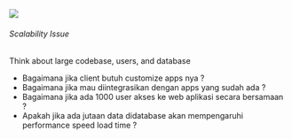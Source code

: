 <StandardTab choosen="scalability" />

<div class="h-full overflow-y-auto m-4">
  <div class="flex flex-row space-x-5">
    <div class="flex-1">
      <img src="https://i.ibb.co/Jjk2T8t/signup.png" class="h-72" />
    </div>
    <div class="flex-1 overflow-y-auto h-72">
      <h6 v-click>Scalability Issue</h6>
      <span v-after class="text-xs">Think about large codebase, users, and database</span>
      <ul class="text-xs font-extralight mt-10">
        <li v-click>Bagaimana jika client butuh customize apps nya ?</li>
        <li v-click>Bagaimana jika mau diintegrasikan dengan apps yang sudah ada ?</li>
        <li v-click>Bagaimana jika ada 1000 user akses ke web aplikasi secara bersamaan ?</li>
        <li v-click>Apakah jika ada jutaan data didatabase akan mempengaruhi performance speed load time ?</li>
      </ul>
    </div>
  </div>
</div>

<!--
Time: 29:00

- kita perlu penerapan design principles seperti clean code architecture, bridge pattern, dsb supaya agility atau proses coding bisa lebih efisien
- query example yang tidak efisien sehingga menjadi bottleneck load time
- hal-hal tersebut akan kita solve case by case menggunakan best practice coding dan design principles
-->